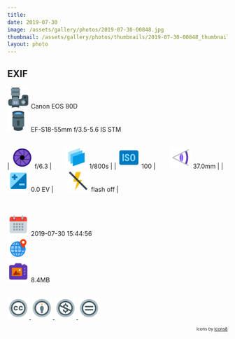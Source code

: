 ```yaml
---
title: ‎
date: 2019-07-30
image: /assets/gallery/photos/2019-07-30-00848.jpg
thumbnail: /assets/gallery/photos/thumbnails/2019-07-30-00848_thumbnail.jpg
layout: photo
---
```

<style>
  div.container {
    width: 100% !important;
    max-width: none !important;
  }
  img.main-img {
    width: 100% !important;
    height: auto !important;
    max-width: 1500px !important;
    max-height: none !important;
  }
  img.exif {
    width: 50px;
    height: 50px;
  }
</style>

## EXIF
<img src='/assets/images/icons/camera.png' class='exif'> Canon EOS 80D  
<img src='/assets/images/icons/lens.png' class='exif'> EF-S18-55mm f/3.5-5.6 IS STM
<br><br>

| <img src='/assets/images/icons/aperture.png' class='exif'> f/6.3 | &emsp;&emsp;<img src='/assets/images/icons/shutter-speed.png' class='exif'> 1/800s |
| <img src='/assets/images/icons/iso.png' class='exif'> 100 | &emsp;&emsp;<img src='/assets/images/icons/focal-length.png' class='exif'> 37.0mm |
| <img src='/assets/images/icons/exposure.png' class='exif'> 0.0 EV | &emsp;&emsp;<img src='/assets/images/icons/flash-off.png' class='exif'> flash off |

<br><br>
<img src='/assets/images/icons/calendar.png' class='exif'> 2019-07-30 15:44:56  
<img src='/assets/images/icons/location.png' class='exif'>   
<img src='/assets/images/icons/image.png' class='exif'> 8.4MB

<br>
<a href='https://creativecommons.org/licenses/by-nc-nd/2.0/' class='no-underline'>
  <img src='/assets/images/icons/ccl/cc.png'>
  <img src='/assets/images/icons/ccl/by.png'>
  <img src='/assets/images/icons/ccl/nc.png'>
  <img src='/assets/images/icons/ccl/nd.png'>
</a>

<span style='float: right; font-size: 0.6rem'>icons by <a target="_blank" href="https://icons8.com">Icons8</a></span>
<br>
